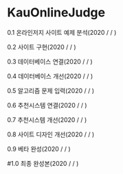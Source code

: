 # KauOnlineJudge








0.1 온라인저지 사이트 예제 분석(2020 / / )

0.2 사이트 구현(2020 / / )

0.3 데이터베이스 연결(2020 / / )

0.4 데이터베이스 개선(2020 / / )

0.5 알고리즘 문제 입력(2020 / / )

0.6 추천시스템 연결(2020 / / )

0.7 추천시스템 개선(2020 / / )

0.8 사이트 디자인 개선(2020 / / )

0.9 베타 완성(2020 / / )


#1.0 최종 완성본(2020 / / )
